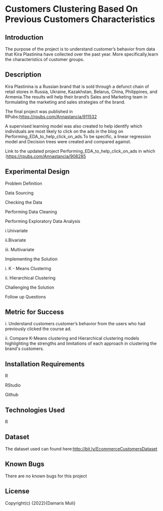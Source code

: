 # Customers Clustering Based On Previous Customers Characteristics

## Introduction

The purpose of the project is to understand customer’s behavior from data that Kira Plastinina have collected over the past year. More specifically,learn the characteristics of customer groups.

## Description


Kira Plastinina is a Russian brand that is sold through a defunct chain of retail stores in Russia, Ukraine, Kazakhstan, Belarus, China, Philippines, and Armenia.The results will help their brand’s Sales and Marketing team  in formulating the marketing and sales strategies of the brand.

The final project was published in RPubs:https://rpubs.com/Annastancia/911532

A supervised learning model was also created to help identify which individuals are most likely to click on the ads in the blog  on Performing_EDA_to_help_click_on_ads.To be specific, a linear regression model and  Decision trees were created and compared against.

Link to the updated project Performing_EDA_to_help_click_on_ads in which :https://rpubs.com/Annastancia/908285


## Experimental Design


Problem Definition

Data Sourcing

Checking the Data

Performing Data Cleaning

Performing Exploratory Data Analysis 

i.Univariate

ii.Bivariate 

iii. Multivariate

Implementing the Solution

i. K - Means Clustering
 
ii. Hierarchical Clustering

Challenging the Solution

Follow up Questions

## Metric for Success

i. Understand customers customer’s behavior from the users who had previously clicked the course ad.


ii. Compare K-Means clustering  and Hierarchical clustering models highlighting the strengths and limitations of each approach in clustering the brand's customers.


## Installation Requirements
R

RStudio

Github

## Technologies Used
R

## Dataset
The dataset used can found here:http://bit.ly/EcommerceCustomersDataset

## Known Bugs
There are no known bugs for this project

## License
Copyright(c) {2022}{Damaris Muli}
